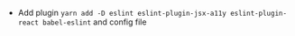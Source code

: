 - Add plugin `yarn add -D eslint eslint-plugin-jsx-a11y eslint-plugin-react babel-eslint` and config file
